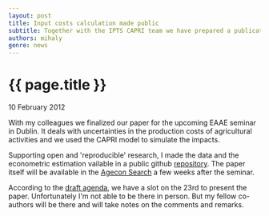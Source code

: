 ```yaml
---
layout: post
title: Input costs calculation made public 
subtitle: Together with the IPTS CAPRI team we have prepared a publication for the upcoming EAAE Seminar in Dublin. Data and calculations publicly available on Github.
authors: mihaly
genre: news
---
```


{{ page.title }}
================

<div class="meta">
         <p> 10 February 2012 </p>
</div>

With my colleagues we finalized our paper for the upcoming EAAE seminar in Dublin. It deals with uncertainties in the production costs of agricultural activities and we used the CAPRI model to simulate the impacts.

Supporting open and 'reproducible' research, I made the data and the econometric estimation vailable in a public github [repository](https://github.com/trialsolution/input_costs). The paper itself will be available in the [Agecon Search](http://ageconsearch.umn.edu/) a few weeks after the seminar.

According to the [draft agenda](http://www.aesi.ie/eaae2012/download/123rdEAAESeminarprogrammedft.pdf), we have a slot on the 23rd to present the paper. Unfortunately I'm not able to be there in person. But my fellow co-authors will be there and will take notes on the comments and remarks.
